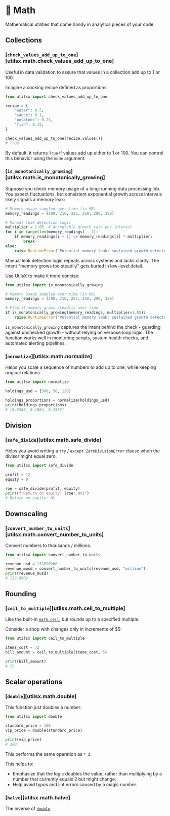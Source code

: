# 🧮 Math

Mathematical utilities that come handy in analytics pieces of your code.

## Collections

### [`check_values_add_up_to_one`][utilsx.math.check_values_add_up_to_one]

Useful in data validation to assure that values in a collection add up to 1 or 100.

Imagine a cooking recipe defined as proportions:

```py title="recipe.py" hl_lines="1 10"
from utilsx import check_values_add_up_to_one

recipe = {
    "water": 0.5,
    "sauce": 0.1,
    "potatoes": 0.25,
    "fish": 0.15,
}

check_values_add_up_to_one(recipe.values())
# True
```

By default, it returns `True` if values add up either to 1 or 100.
You can control this behavior using the `mode` argument.

### [`is_monotonically_growing`][utilsx.math.is_monotonically_growing]

Suppose you check memory usage of a long-running data processing job.
You expect fluctuations, but consistent exponential growth across intervals
likely signals a memory leak:

```py title="before.py" hl_lines="5-8"
# Memory usage sampled over time (in MB)
memory_readings = [200, 210, 225, 250, 290, 350]

# Manual leak detection logic
multiplier = 1.05  # Acceptable growth rate per interval
for i in range(len(memory_readings) - 1):
    if memory_readings[i + 1] <= memory_readings[i] * multiplier:
        break
else:
    raise RuntimeError("Potential memory leak: sustained growth detected")
```

Manual leak detection logic repeats across systems and lacks clarity.
The intent "memory grows too steadily" gets buried in low-level detail.

Use UtilsX to make it more concise:

```py title="after.py" hl_lines="1 7"
from utilsx import is_monotonically_growing

# Memory usage sampled over time (in MB)
memory_readings = [200, 210, 225, 250, 290, 350]

# Flag if memory grows steadily over time
if is_monotonically_growing(memory_readings, multiplier=1.05):
    raise RuntimeError("Potential memory leak: sustained growth detected")
```

`is_monotonically_growing` captures the intent behind the
check - guarding against unchecked growth - without relying on verbose loop logic.
The function works well in monitoring scripts,
system health checks, and automated alerting pipelines.

### [`normalize`][utilsx.math.normalize]

Helps you scale a sequence of numbers to add up to one, while keeping original relations.

```py title="portfolio.py" hl_lines="1 5"
from utilsx import normalize

holdings_usd = [300, 50, 120]

holdings_proportions = normalize(holdings_usd)
print(holdings_proportions)
# [0.6383, 0.1064, 0.2553]
```

## Division

### [`safe_divide`][utilsx.math.safe_divide]

Helps you avoid writing a `try` / `except ZeroDivisionError` clause when the divisor might equal zero.

```py title="return_on_equity.py" hl_lines="1 6"
from utilsx import safe_divide

profit = 12
equity = 0

roe = safe_divide(profit, equity)
print(f"Return on equity: {roe:.0%}")
# Return on equity: 0%
```

## Downscaling

### [`convert_number_to_units`][utilsx.math.convert_number_to_units]

Convert numbers to thousands / millions.

``` py title="downscaling.py" hl_lines="1 4"
from utilsx import convert_number_to_units

revenue_usd = 132890200
revenue_musd = convert_number_to_units(revenue_usd, "million")
print(revenue_musd)
# 132.8902
```

## Rounding

### [`ceil_to_multiple`][utilsx.math.ceil_to_multiple]

Like the built-in [`math.ceil`](https://docs.python.org/3/library/math.html#math.ceil),
but rounds up to a specified multiple.

Consider a shop with changes only in increments of $5:

``` py title="ceiling_to_multiple.py" hl_lines="1 4"
from utilsx import ceil_to_multiple

items_cost = 72
bill_amount = ceil_to_multiple(items_cost, 5)

print(bill_amount)
# 75
```

## Scalar operations

### [`double`][utilsx.math.double]

This function just doubles a number:

``` py title="doubling.py"
from utilsx import double

standard_price = 100
vip_price = double(standard_price)

print(vip_price)
# 200
```

This performs the same operation as `* 2`.

This helps to:

- Emphasize that the logic doubles the value,
  rather than multiplying by a number that currently equals 2 but might change.
- Help avoid typos and lint errors caused by a magic number.

### [`halve`][utilsx.math.halve]

The inverse of [`double`](#double).
